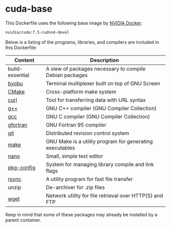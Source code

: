 # cuda-base

This Dockerfile uses the following base image by [NVIDIA Docker](https://github.com/NVIDIA/nvidia-docker):

```bash
nvidia/cuda:7.5-cudnn4-devel
```

Below is a listing of the programs, libraries, and compilers are included in this Dockerfile:

| Content                                                             | Description                                              |
|---------------------------------------------------------------------|----------------------------------------------------------|
| build-essential                                                     | A slew of packages necessary to compile Debian packages  |
| [byobu](http://byobu.co/)                                           | Terminal multiplexer built on top of GNU Screen          |
| [CMake](https://cmake.org/)                                         | Cross-platform make system                               |
| [curl](https://curl.haxx.se/)                                       | Tool for transferring data with URL syntax               |
| [g++](https://gcc.gnu.org/)                                         | GNU C++ compiler (GNU Compiler Collection)               |
| [gcc](https://gcc.gnu.org/)                                         | GNU C compiler (GNU Compiler Collection)                 |
| [gfortran](https://gcc.gnu.org/fortran/)                            | GNU Fortran 95 compiler                                  |
| [git](https://git-scm.com/)                                         | Distributed revision control system                      |
| [make](https://www.gnu.org/software/make/)                          | GNU Make is a utility program for generating executables |
| [nano](http://www.nano-editor.org/)                                 | Small, simple text editor                                |
| [pkg-config](https://www.freedesktop.org/wiki/Software/pkg-config/) | System for managing library compile and link flags       |
| [rsync](https://rsync.samba.org/)                                   | A utility program for fast file transfer                 |
| unzip                                                               | De-archiver for .zip files                               |
| [wget](https://www.gnu.org/software/wget/)                          | Network utility for file retrieval over HTTP(S) and FTP  |

Keep in mind that some of these packages may already be installed by a parent container.
